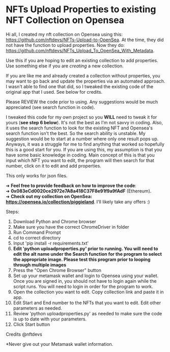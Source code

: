 # NFTs Upload Properties to **existing** NFT Collection on Opensea

Hi all, I created my nft collection on Opensea using this: https://github.com/nftdevs/NFTs-Upload-to-OpenSea. At the time, they did not have the function to upload properties. Now they do: https://github.com/nftdevs/NFTs_Upload_To_OpenSea_With_Metadata. 

Use this if you are hoping to edit an existing collection to add properties. Use something else if you are *creating* a new collection.

If you are like me and already created a collection without properties, you may want to go back and update the properties via an automated approach. I wasn't able to find one that did, so I tweaked the existing code of the original app that I used. See below for credits.  

Please REVIEW the code prior to using. Any suggestions would be much appreciated (see search function in code). 

I tweaked this code for my own project so you **WILL** need to tweak it for yours (**see step 6 below**). It's not the best as I'm not savvy in coding. Also, it uses the search function to look for the existing NFT and Opensea's search function isn't the best. So the search ability is unstable. My suggestion would be to start at a number where only one result pops up. Anyways, it was a struggle for me to find anything that worked so hopefully this is a good start for you. If you are using this, my assumption is that you have some basic knowledge in coding. Main concept of this is that you input which NFT you want to edit, the program will then search for that number, click on it to edit and add properties.  

This only works for json files.

➜ **Feel free to provide feedback on how to improve the code**: <br>
➜ **0x083eCd0020ce2972e7A8a418C37F8e91f9a9fAdF** (Ethereum).<br>
➜ **Check out my collection on OpenSea: https://opensea.io/collection/piggieland**. I'll likely take any offers :)<br>

Steps:
1. Download Python and Chrome browser
2. Make sure you have the correct ChromeDriver in folder
3. Run Command Prompt
4. cd to correct directory
5. Input 'pip install -r requirements.txt'
6. **Edit 'python uploadproperties.py' prior to running. You will need to edit the alt name under the Search function for the program to select the appropriate image. Please test this program prior to looping through multiple images**
7. Press the "Open Chrome Browser" button
8. Set up your metamask wallet and login to Opensea using your wallet. Once you are signed in, you should not have to login again while the script runs. You will need to login in order for the program to work.
9. Open the collection you want to edit. Copy collection link and paste it in app.
10. Edit Start and End number to the NFTs that you want to edit. Edit other parameters as needed.
11. Review 'python uploadproperties.py' as needed to make sure the code is up to date with your parameters.
10. Click Start button

Credits @nftdevs

*Never give out your Metamask wallet information.  
